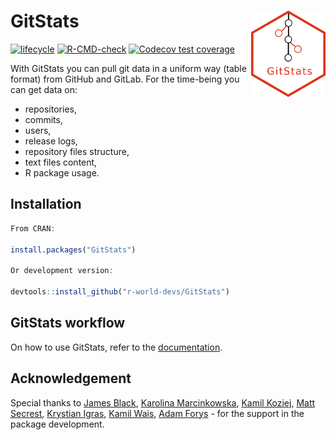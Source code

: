 
<!-- README.md is generated from README.Rmd. Please edit that file -->

# GitStats <img src="man/figures/GitStats_logo.png" align="right" height="138" style="float:right; height:138px;"/>

<!-- badges: start -->

[![lifecycle](https://img.shields.io/badge/lifecycle-experimental-orange.svg)](https://lifecycle.r-lib.org/articles/stages.html#experimental)
[![R-CMD-check](https://github.com/r-world-devs/GitStats/workflows/R-CMD-check/badge.svg)](https://github.com/r-world-devs/GitStats/actions)
[![Codecov test
coverage](https://codecov.io/gh/r-world-devs/GitStats/branch/devel/graph/badge.svg)](https://app.codecov.io/gh/r-world-devs/GitStats?branch=devel)
<!-- badges: end -->

With GitStats you can pull git data in a uniform way (table format) from
GitHub and GitLab. For the time-being you can get data on:

- repositories,
- commits,
- users,
- release logs,
- repository files structure,
- text files content,
- R package usage.

## Installation

``` r
From CRAN:

install.packages("GitStats")

Or development version:

devtools::install_github("r-world-devs/GitStats")
```

## GitStats workflow

On how to use GitStats, refer to the
[documentation](https://r-world-devs.github.io/GitStats/index.html).

## Acknowledgement

Special thanks to [James Black](https://github.com/epijim), [Karolina
Marcinkowska](https://github.com/marcinkowskak), [Kamil
Koziej](https://github.com/Cotau), [Matt
Secrest](https://github.com/mattsecrest), [Krystian
Igras](https://github.com/krystian8207), [Kamil
Wais](https://github.com/kalimu), [Adam
Forys](https://github.com/galachad) - for the support in the package
development.
